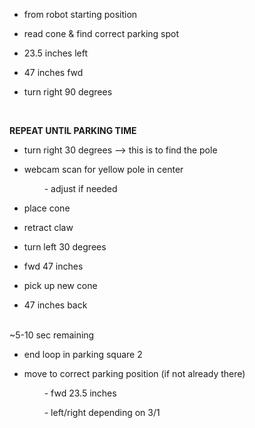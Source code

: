 - from robot starting position

- read cone & find correct parking spot

- 23.5 inches left

- 47 inches fwd

- turn right 90 degrees

<br />

**REPEAT UNTIL PARKING TIME**

- turn right 30 degrees --> this is to find the pole

- webcam scan for yellow pole in center

  &emsp;&emsp; - adjust if needed

- place cone

- retract claw

- turn left 30 degrees

- fwd 47 inches

- pick up new cone

- 47 inches back

<br /> 
~5-10 sec remaining

- end loop in parking square 2

- move to correct parking position (if not already there)

  &emsp;&emsp; - fwd 23.5 inches
  
  &emsp;&emsp; - left/right depending on 3/1
